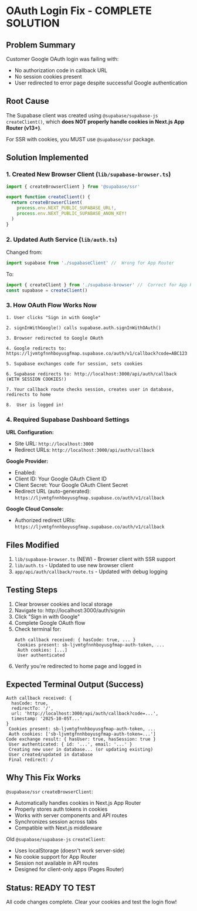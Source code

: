 ﻿# OAuth Login Fix - COMPLETE SOLUTION

## Problem Summary
Customer Google OAuth login was failing with:
- No authorization code in callback URL
- No session cookies present
- User redirected to error page despite successful Google authentication

## Root Cause
The Supabase client was created using `@supabase/supabase-js` `createClient()`, which **does NOT properly handle cookies in Next.js App Router (v13+)**. 

For SSR with cookies, you MUST use `@supabase/ssr` package.

## Solution Implemented

### 1. Created New Browser Client (`lib/supabase-browser.ts`)
```typescript
import { createBrowserClient } from '@supabase/ssr'

export function createClient() {
  return createBrowserClient(
    process.env.NEXT_PUBLIC_SUPABASE_URL!,
    process.env.NEXT_PUBLIC_SUPABASE_ANON_KEY!
  )
}
```

### 2. Updated Auth Service (`lib/auth.ts`)
Changed from:
```typescript
import supabase from './supabaseClient' //  Wrong for App Router
```

To:
```typescript
import { createClient } from './supabase-browser' //  Correct for App Router
const supabase = createClient()
```

### 3. How OAuth Flow Works Now

```
1. User clicks "Sign in with Google"
   
2. signInWithGoogle() calls supabase.auth.signInWithOAuth()
   
3. Browser redirected to Google OAuth
   
4. Google redirects to: https://ljvmtgfnnhboyusgfmap.supabase.co/auth/v1/callback?code=ABC123
   
5. Supabase exchanges code for session, sets cookies
   
6. Supabase redirects to: http://localhost:3000/api/auth/callback (WITH SESSION COOKIES!)
   
7. Your callback route checks session, creates user in database, redirects to home
   
8.  User is logged in!
```

### 4. Required Supabase Dashboard Settings

**URL Configuration:**
- Site URL: `http://localhost:3000`
- Redirect URLs: `http://localhost:3000/api/auth/callback`

**Google Provider:**
- Enabled: 
- Client ID: Your Google OAuth Client ID
- Client Secret: Your Google OAuth Client Secret
- Redirect URL (auto-generated): `https://ljvmtgfnnhboyusgfmap.supabase.co/auth/v1/callback`

**Google Cloud Console:**
- Authorized redirect URIs: `https://ljvmtgfnnhboyusgfmap.supabase.co/auth/v1/callback`

## Files Modified
1.  `lib/supabase-browser.ts` (NEW) - Browser client with SSR support
2.  `lib/auth.ts` - Updated to use new browser client
3.  `app/api/auth/callback/route.ts` - Updated with debug logging

## Testing Steps

1. Clear browser cookies and local storage
2. Navigate to: http://localhost:3000/auth/signin
3. Click "Sign in with Google"
4. Complete Google OAuth flow
5. Check terminal for:
   ```
   Auth callback received: { hasCode: true, ... }
    Cookies present: sb-ljvmtgfnnhboyusgfmap-auth-token, ...
    Auth cookies: [...]
    User authenticated
   ```
6. Verify you're redirected to home page and logged in

## Expected Terminal Output (Success)
```
Auth callback received: {
  hasCode: true,
  redirectTo: '/',
  url: 'http://localhost:3000/api/auth/callback?code=...', 
  timestamp: '2025-10-05T...'
}
 Cookies present: sb-ljvmtgfnnhboyusgfmap-auth-token, ...
 Auth cookies: ['sb-ljvmtgfnnhboyusgfmap-auth-token=...']
Code exchange result: { hasUser: true, hasSession: true }
 User authenticated: { id: '...', email: '...' }
 Creating new user in database... (or updating existing)
 User created/updated in database
 Final redirect: /
```

## Why This Fix Works

`@supabase/ssr` `createBrowserClient`:
-  Automatically handles cookies in Next.js App Router
-  Properly stores auth tokens in cookies
-  Works with server components and API routes
-  Synchronizes session across tabs
-  Compatible with Next.js middleware

Old `@supabase/supabase-js` `createClient`:
-  Uses localStorage (doesn't work server-side)
-  No cookie support for App Router
-  Session not available in API routes
-  Designed for client-only apps (Pages Router)

## Status:  READY TO TEST

All code changes complete. Clear your cookies and test the login flow!
